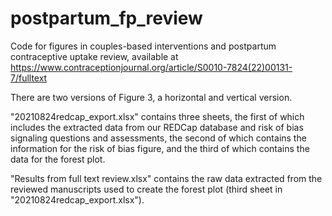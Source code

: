 # postpartum_fp_review
Code for figures in couples-based interventions and postpartum contraceptive uptake review, available at https://www.contraceptionjournal.org/article/S0010-7824(22)00131-7/fulltext

There are two versions of Figure 3, a horizontal and vertical version.

"20210824redcap_export.xlsx" contains three sheets, the first of which includes the extracted data from our REDCap database and risk of bias signaling questions and assessments, the second of which contains the information for the risk of bias figure, and the third of which contains the data for the forest plot.

"Results from full text review.xlsx" contains the raw data extracted from the reviewed manuscripts used to create the forest plot (third sheet in "20210824redcap_export.xlsx"). 
